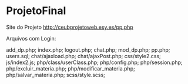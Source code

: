 # ProjetoFinal

Site do Projeto
http://ceubprojetoweb.esy.es/pp.php


Arquivos com Login:

add_dp.php;
index.php;
logout.php;
chat.php;
mod_dp.php;
pp.php;
users.sql;
chat/ajaxload.php;
chat/ajaxPost.php;
css/style2.css;
js/index2.js;
php/class/userClass.php;
php/config.php;
php/session.php;
php/excluir_materia.php;
php/modificar_materia.php;
php/salvar_materia.php;
scss/style.scss;
